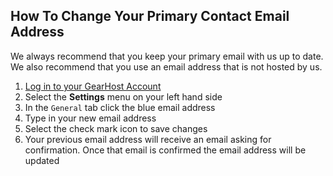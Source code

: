 ## How To Change Your Primary Contact Email Address
We always recommend that you keep your primary email with us up to date. We also recommend that you use an email address that is not hosted by us. 

 1. [Log in to your GearHost Account](https://my.gearhost.com/account/login)
 2. Select the **Settings** menu on your left hand side
 3. In the `General` tab  click the blue email address
  4. Type in your new email address
  5. Select the check mark icon to save changes
  6. Your previous email address will receive an email asking for confirmation. Once that email is confirmed the email address will be updated
